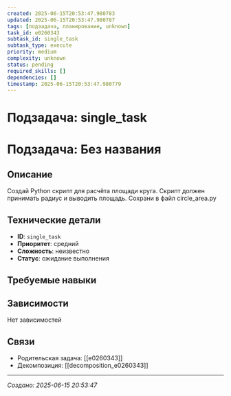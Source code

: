 ```yaml
---
created: 2025-06-15T20:53:47.980783
updated: 2025-06-15T20:53:47.980787
tags: [подзадача, планирование, unknown]
task_id: e0260343
subtask_id: single_task
subtask_type: execute
priority: medium
complexity: unknown
status: pending
required_skills: []
dependencies: []
timestamp: 2025-06-15T20:53:47.980779
---
```


# Подзадача: single_task

# Подзадача: Без названия

## Описание
Создай Python скрипт для расчёта площади круга. Скрипт должен принимать радиус и выводить площадь. Сохрани в файл circle_area.py

## Технические детали
- **ID**: `single_task`
- **Приоритет**: средний
- **Сложность**: неизвестно
- **Статус**: ожидание выполнения

## Требуемые навыки


## Зависимости
Нет зависимостей

## Связи
- Родительская задача: [[e0260343]]
- Декомпозиция: [[decomposition_e0260343]]

---
*Создано: 2025-06-15 20:53:47*
